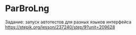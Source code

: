 # ParBroLng
Задание: запуск автотестов для разных языков интерфейса
https://stepik.org/lesson/237240/step/9?unit=209628
